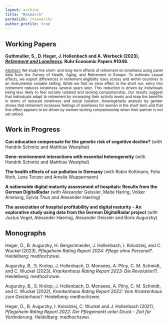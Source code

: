 ```yaml
---
layout: archive
title: "Research"
permalink: /research/
author_profile: true
---
```


## Working Papers
<strong>Guthmuller, S., D. Heger, J. Hollenbach and A. Werbeck (2023), <a href="https://www.rwi-essen.de/fileadmin/user_upload/RWI/Publikationen/Ruhr_Economic_Papers/REP_23_1048.pdf" target="_blank"><em>Retirement and Loneliness</em></a>. Ruhr Economic Papers #1048.</strong><br>
<p align="justify"><small><u>Abstract:</u> We study the short- and long-term effects of retirement on loneliness using panel data from the Survey of Health, Aging, and Retirement in Europe. To estimate causal effects, we exploit differences in retirement eligibility rules across and within countries in an instrumental variable setting. While we find no clear effect in the short run, entry into retirement reduces loneliness several years later. This reduction is driven by individuals being less likely to feel socially isolated and lacking companionship. Our results suggest that individuals adapt to retirement by increasing their activity levels and reap the benefits in terms of reduced loneliness and social isolation. Heterogeneity analysis by gender shows that retirement increases feelings of loneliness for women in the short term and that this effect appears to be driven by women lacking companionship when their partner is not yet retired.</small></p>
<!--
Vogel, J., J. Hollenbach, A. Haering, B. Augurzky and A. Geissler (2023), <em>Are Profitable Hospitals
More Digitally Mature? An Explorative Study Using Data from the German DigitalRadar Project</em>.
Ruhr Economic Papers #1024. Forthcoming.
-->

## Work in Progress
<strong>Can education compensate for the genetic risk of cognitive decline?</strong> (with Hendrik Schmitz and Matthias Westphal)

<strong>Gene-environment interactions with essential heterogeneity</strong> (with Hendrik Schmitz and Matthias Westphal)

<strong>The health effects of car pollution in Germany</strong> (with Robin Kottmann, Felix Noth, Lena Tonzer and Amelie Wuppermann)

<strong>A nationwide digital maturity assessment of hospitals: Results from the German DigitalRadar</strong> (with Alexander Geissler, Malte Haring, Volker Amelung, Sylvia Thun and Alexander Haering) 

<strong>The association of hospital profitability and digital maturity - An explorative study using data from
the German DigitalRadar project</strong> (with Justus Vogel, Alexander Haering, Alexander Geissler and Boris Augurzky)


## Monographs
Heger, D., B. Augurzky, H. Bergschneider, J. Hollenbach,  I. Kolodziej, and C. Wuckel (2023), <em>Pflegeheim Rating Report 2024: Pflege ohne Personal?</em>. Heidelberg: medhochzwei.

Augurzky, B., S. Krolop, J. Hollenbach, D. Monsees, A. Pilny, C. M. Schmidt, and C. Wuckel (2023), <em>Krankenhaus Rating Report 2023: Die Revolution?!</em>. Heidelberg: medhochzwei.

Augurzky, B., S. Krolop, J. Hollenbach, D. Monsees, A. Pilny, C. M. Schmidt, and C. Wuckel (2022), <em>Krankenhaus Rating Report 2022: Vom Krankenhaus zum Geisterhaus?</em>. Heidelberg: medhochzwei.

Heger, D., B. Augurzky, I. Kolodziej, C. Wuckel and J. Hollenbach (2021), <em>Pflegeheim Rating Report 2022: Der Pflegemarkt unter Druck - Zeit für Veränderung</em>. Heidelberg: medhochzwei.